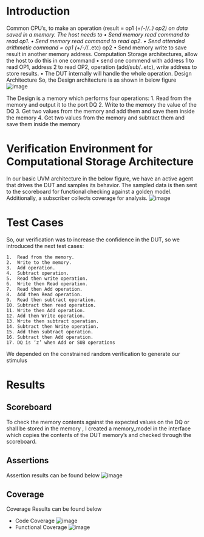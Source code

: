 # Introduction
  Common CPU’s, to make an operation (result = op1 (+/-/*/..) op2) on data saved in a memory. The host needs to 
    •	Send memory read command to read op1. 
    •	Send memory read command to read op2. 
    •	Send attended arithmetic command = op1 (+/-/*/..etc) op2 
    •	Send memory write to save result in another memory address. 
  Computation Storage architectures, allow the host to do this in one command
    •	send one commend with address 1 to read OP1, address 2 to read OP2, operation (add/sub/..etc), write address to store results. 
    •	The DUT internally will handle the whole operation. 
    Design Architecture
  So, the Design architecture is as shown in below figure 
  ![image](https://github.com/user-attachments/assets/7080877b-c867-437b-8034-52fc4e711785)
  
  The Design is a memory which performs four operations:
    1.	Read from the memory and output it to the port DQ
    2.	Write to the memory the value of the DQ
    3.	Get two values from the memory and add them and save them inside the memory
    4.	Get two values from the memory and subtract them and save them inside the memory
# Verification Environment for Computational Storage Architecture

  In our basic UVM architecture in the below figure, we have an active agent that drives the DUT and samples its behavior. 
  The sampled data is then sent to the scoreboard for functional checking against a golden model. Additionally, a subscriber collects coverage for analysis.
  ![image](https://github.com/user-attachments/assets/62fac1a1-f063-4cde-bb24-1ecbfaac3574)
# Test Cases

  So, our verification was to increase the confidence in the DUT, so we introduced the next test cases:
  
    1.	Read from the memory.
    2.	Write to the memory.
    3.	Add operation.
    4.	Subtract operation.
    5.	Read then write operation. 
    6.	Write then Read operation.
    7.	Read then Add operation.
    8.	Add then Read operation.
    9.	Read then subtract operation. 
    10.	Subtract then read operation.
    11.	Write then Add operation.
    12.	Add then Write operation.
    13.	Write then subtract operation.
    14.	Subtract then Write operation.
    15.	Add then subtract operation.
    16.	Subtract then Add operation.
    17.	DQ is ‘z’ when Add or SUB operations
  
  We depended on the constrained random verification to generate our stimulus 
 # Results
 
 ## Scoreboard
To check the memory contents against the expected values on the DQ or shall be stored in the memory , 
I created a memory_model in the interface which copies the contents of the DUT memory’s and checked through the scoreboard.

## Assertions
Assertion results can be found below
![image](https://github.com/user-attachments/assets/def47ce0-71a8-4b4a-9906-5640105c92b3)

## Coverage
Coverage Results can be found below 
  - Code Coverage
    ![image](https://github.com/user-attachments/assets/d624e5f6-f237-4d65-b01b-760adf540a32)
  - Functional Coverage
    ![image](https://github.com/user-attachments/assets/ce5a661f-04ae-49c8-85ce-2911e22f6a67)

